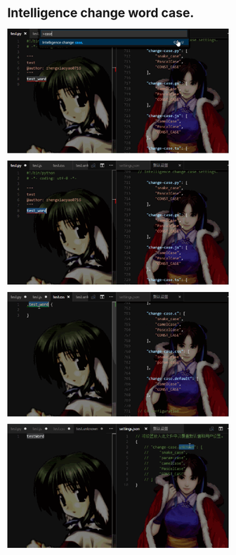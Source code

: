 # Intelligence change word case.

![clip0](./.request/clip0.gif)

![clip1](./.request/clip1.gif)

![clip2](./.request/clip2.gif)

![clip3](./.request/clip3.gif)